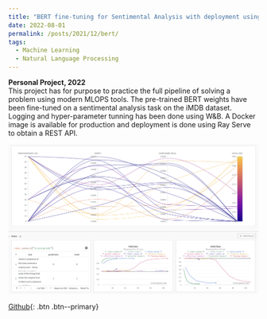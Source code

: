 ```yaml
---
title: "BERT fine-tuning for Sentimental Analysis with deployment using Ray Serve"
date: 2022-08-01
permalink: /posts/2021/12/bert/
tags:
  - Machine Learning
  - Natural Language Processing
---
```


**Personal Project, 2022**<br> This project has for purpose to practice the full pipeline of solving a problem using modern MLOPS tools. The pre-trained BERT weights have been fine-tuned on a sentimental analysis task on the iMDB dataset. Logging and hyper-parameter tunning has been done using W&B. A Docker image is available for production and deployment is done using Ray Serve to obtain a REST API.

<img src='/images/sweep.png'>

[Github](https://github.com/raphaelattias/bert-sentimental-analysis){: .btn .btn--primary} 